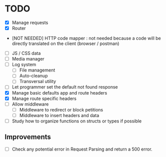 # TODO

- [x] Manage requests
- [x] Router
- [NOT NEEDED] HTTP code mapper : not needed because a code will be directly translated on the client (browser / postman)
- [ ] JS / CSS data
- [ ] Media manager
- [ ] Log system
  - [ ] File management
  - [ ] Auto-cleanup
  - [ ] Transversal utility
- [ ] Let programmer set the default not found response
- [x] Manage basic defaults app and route headers
- [x] Manage route specific headers
- [ ] Allow middleware
    - [ ] Middleware to redirect or block petitions
    - [ ] Middleware to insert headers and data
- [ ] Study how to organize functions on structs or types if possible

## Improvements

- [ ] Check any potential error in Request Parsing and return a 500 error.
